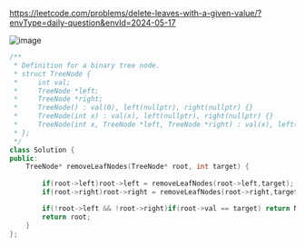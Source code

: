 
https://leetcode.com/problems/delete-leaves-with-a-given-value/?envType=daily-question&envId=2024-05-17

![image](https://github.com/NaoCoding/LeetCode_Daily2024/assets/86964895/3f3ff616-afc0-45b3-9ea6-282439a89c72)

```cpp
/**
 * Definition for a binary tree node.
 * struct TreeNode {
 *     int val;
 *     TreeNode *left;
 *     TreeNode *right;
 *     TreeNode() : val(0), left(nullptr), right(nullptr) {}
 *     TreeNode(int x) : val(x), left(nullptr), right(nullptr) {}
 *     TreeNode(int x, TreeNode *left, TreeNode *right) : val(x), left(left), right(right) {}
 * };
 */
class Solution {
public:
    TreeNode* removeLeafNodes(TreeNode* root, int target) {
        
        if(root->left)root->left = removeLeafNodes(root->left,target);
        if(root->right)root->right = removeLeafNodes(root->right,target);

        if(!root->left && !root->right)if(root->val == target) return NULL;
        return root;
    }
};
```
